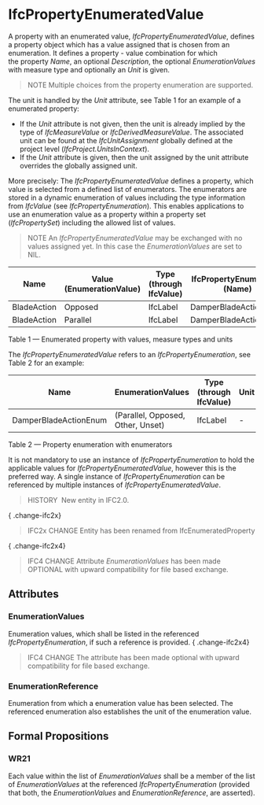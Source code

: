 # IfcPropertyEnumeratedValue

A property with an enumerated value, _IfcPropertyEnumeratedValue_, defines a property object which has a value assigned that is chosen from an enumeration. It defines a property - value combination for which the property _Name_, an optional _Description_, the optional _EnumerationValues_ with measure type and optionally an _Unit_ is given.

> NOTE  Multiple choices from the property enumeration are supported.

The unit is handled by the _Unit_ attribute, see Table 1 for an example of a enumerated property:

* If the _Unit_ attribute is not given, then the unit is already implied by the type of _IfcMeasureValue_ or _IfcDerivedMeasureValue_. The associated unit can be found at the _IfcUnitAssignment_ globally defined at the project level (_IfcProject.UnitsInContext_).
* If the _Unit_ attribute is given, then the unit assigned by the unit attribute overrides the globally assigned unit.

More precisely: The _IfcPropertyEnumeratedValue_ defines a property, which value is selected from a defined list of enumerators. The enumerators are stored in a dynamic enumeration of values including the type information from _IfcValue_ (see _IfcPropertyEnumeration_). This enables applications to use an enumeration value as a property within a property set (_IfcPropertySet_) including the allowed list of values.

> NOTE  An _IfcPropertyEnumeratedValue_ may be exchanged with no values assigned yet. In this case the _EnumerationValues_ are set to NIL.


|Name|Value (EnumerationValue)|Type (through IfcValue)|IfcPropertyEnumeration (Name)|
|--- |--- |--- |--- |
|BladeAction|Opposed|IfcLabel|DamperBladeActionEnum|
|BladeAction|Parallel|IfcLabel|DamperBladeActionEnum|

Table 1 &mdash; Enumerated property with values, measure types and units

The _IfcPropertyEnumeratedValue_ refers to an _IfcPropertyEnumeration_, see Table 2 for an example:

|Name|EnumerationValues|Type (through IfcValue)|Unit|
|--- |--- |--- |--- |
|DamperBladeActionEnum|(Parallel, Opposed, Other, Unset)|IfcLabel|-|

Table 2 &mdash; Property enumeration with enumerators

It is not mandatory to use an instance of _IfcPropertyEnumeration_ to hold the applicable values for _IfcPropertyEnumeratedValue_, however this is the preferred way. A single instance of _IfcPropertyEnumeration_ can be referenced by multiple instances of _IfcPropertyEnumeratedValue_.

> HISTORY  New entity in IFC2.0.

{ .change-ifc2x}
> IFC2x CHANGE  Entity has been renamed from IfcEnumeratedProperty

{ .change-ifc2x4}
> IFC4 CHANGE  Attribute _EnumerationValues_ has been made OPTIONAL with upward compatibility for file based exchange.

## Attributes

### EnumerationValues
Enumeration values, which shall be listed in the referenced _IfcPropertyEnumeration_, if such a reference is provided.
{ .change-ifc2x4}
> IFC4 CHANGE  The attribute has been made optional with upward compatibility for file based exchange.

### EnumerationReference
Enumeration from which a enumeration value has been selected. The referenced enumeration also establishes the unit of the enumeration value.

## Formal Propositions

### WR21
Each value within the list of _EnumerationValues_ shall be a member of the list of _EnumerationValues_ at the referenced _IfcPropertyEnumeration_ (provided that both, the _EnumerationValues_ and _EnumerationReference_, are asserted).
